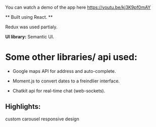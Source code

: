 You can watch a demo of the app here https://youtu.be/kj3K9pf0mAY

** Built using React. **

Redux was used partialy.

**UI library:** Semantic UI.

# Some other libraries/ api used:

* Google maps API for address and auto-complete.

* Moment.js to convert dates to a freindlier interface.

* Chatkit api for real-time chat (web-sockets).

## Highlights:

custom carousel
responsive design

